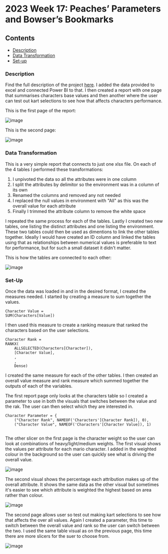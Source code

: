 # 2023 Week 17: Peaches’ Parameters and Bowser’s Bookmarks

## Contents
- [Description](#description)
- [Data Transformation](#data-transformation)
- [Set-up](#set-up)

### Description
Find the full description of the project [here](https://workout-wednesday.com/pbi-2023-w17/). I added the data provided to excel and connected Power BI to that. I then created a report with one page that summarises characters base values and then another where the user can test out kart selections to see how that affects characters performance.

This is the first page of the report:

![image](https://github.com/Hannahllmm/Power-BI-Projects/assets/39679731/51b96317-bee0-48ff-bd61-cbdc68544b68)

This is the second page:

![image](https://github.com/Hannahllmm/Power-BI-Projects/assets/39679731/307a1a89-bc6d-4fb6-a5af-f074919f81ea)

### Data Transformation

This is a very simple report that connects to just one xlsx file. On each of the 4 tables I performed these transformations:

1. I unpivoted the data so all the attributes were in one column
2. I split the attributes by delimitor so the environment was in a column of its own
3. Renamed the columns and removed any not needed
4. I replaced the null values in environment with "All" as this was the overall value for each attribute
5. Finally I trimmed the attribute column to remove the white space

I repeated the same process for each of the tables. Lastly I created two new tables, one listing the distinct attributes and one listing the environment. These two tables could then be used as dimentions to link the other tables together. Ideally I would have created an ID column and linked the tables using that as relationships between numerical values is preferable to text for performance, but for such a small dataset it didn't matter.

This is how the tables are connected to each other:

![image](https://github.com/Hannahllmm/Power-BI-Projects/assets/39679731/aa4238dd-3bde-495f-bff8-275d53592185)


### Set-Up
Once the data was loaded in and in the desired format, I created the measures needed. I started by creating a measure to sum together the values.
```
Character Value = 
SUM(Characters[Value])
```
I then used this measure to create a ranking measure that ranked the characters based on the user selections.
```
Character Rank = 
RANKX(
    ALLSELECTED(Characters[Character]),
    [Character Value],
    ,
    ,
    Dense)
```

I created the same measure for each of the other tables. I then created an overall value measure and rank measure which summed together the outputs of each of the variables. 

The first report page only looks at the characters table so I created a parameter to use in both the visuals that switches between the value and the rak. The user can then select which they are interested in. 
```
Character Parameter = {
    ("Character Rank", NAMEOF('Characters'[Character Rank]), 0),
    ("Character Value", NAMEOF('Characters'[Character Value]), 1)
    
```

The other slicer on the first page is the character weight so the user can look at combinations of heavy/light/medium weights. The first visual shows the values per attribute for each mario character. I added in the weighted colour in the background so the user can quickly see what is driving the overall value.

![image](https://github.com/Hannahllmm/Power-BI-Projects/assets/39679731/ad6ae93c-926d-4f13-93de-06cb71c4f8d1)


The second visual shows the percentage each attribution makes up of the overall attribute. It shows the same data as the other visual but sometimes it's easier to see which attribute is weighted the highest based on area rather than colour.

![image](https://github.com/Hannahllmm/Power-BI-Projects/assets/39679731/de7025d6-6edc-42c2-ba2b-75410f6576e1)

The second page allows user so test out making kart selections to see how that affects the over all values. Again I created a parameter, this time to switch between the overall value and rank so the user can switch between the two. I used the same table visual as on the previous page, this time there are more slicers for the suer to choose from.

![image](https://github.com/Hannahllmm/Power-BI-Projects/assets/39679731/4b5b14a2-4e32-4f41-966e-dd3a522980e4)

